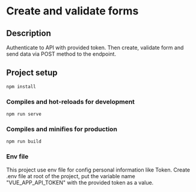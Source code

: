 # Create and validate forms

## Description

Authenticate to API with provided token. Then create, validate form and send data via POST method to the endpoint.

## Project setup
```
npm install
```

### Compiles and hot-reloads for development
```
npm run serve
```

### Compiles and minifies for production
```
npm run build
```

### Env file 

This project use env file for config personal information like Token. Create .env file at root of the project,
put the variable name "VUE_APP_API_TOKEN" with the provided token as a value.
